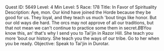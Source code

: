 Quest ID: 5649
Level: 4
Min Level: 5
Race: 178
Title: In Favor of Spirituality
Description: Aye, mon. Our kind have joined the Horde because they be good for us. They loyal, and they teach us much 'bout tings like honor. But our old ways die hard. The orcs may not approve of all our traditions, but that not mean we can't continue to practice some them in secret.$B$BYou know this, an' that's why I send you to Tai'jin in Razor Hill. She teach you more 'bout our history. She teach you the ways of our tribe. Go to her when you be ready.
Objective: Speak to Tai'jin in Durotar.
